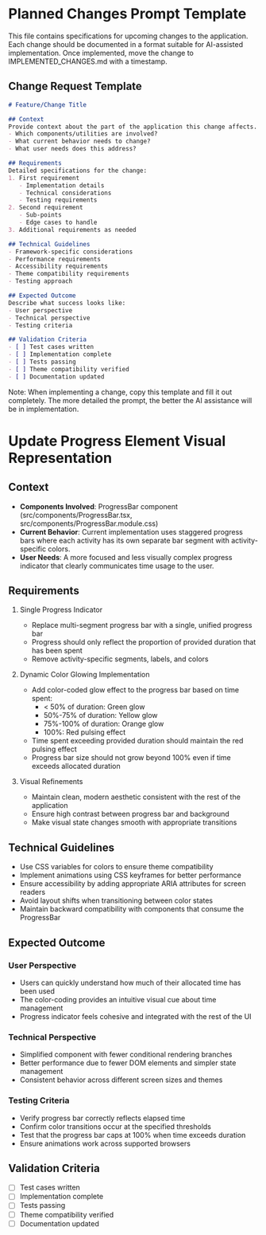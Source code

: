 # Planned Changes Prompt Template

This file contains specifications for upcoming changes to the application. Each change should be documented in a format suitable for AI-assisted implementation. Once implemented, move the change to IMPLEMENTED_CHANGES.md with a timestamp.

## Change Request Template

```markdown
# Feature/Change Title

## Context
Provide context about the part of the application this change affects.
- Which components/utilities are involved?
- What current behavior needs to change?
- What user needs does this address?

## Requirements
Detailed specifications for the change:
1. First requirement
   - Implementation details
   - Technical considerations
   - Testing requirements
2. Second requirement
   - Sub-points
   - Edge cases to handle
3. Additional requirements as needed

## Technical Guidelines
- Framework-specific considerations
- Performance requirements
- Accessibility requirements
- Theme compatibility requirements
- Testing approach

## Expected Outcome
Describe what success looks like:
- User perspective
- Technical perspective
- Testing criteria

## Validation Criteria
- [ ] Test cases written
- [ ] Implementation complete
- [ ] Tests passing
- [ ] Theme compatibility verified
- [ ] Documentation updated
```

Note: When implementing a change, copy this template and fill it out completely. The more detailed the prompt, the better the AI assistance will be in implementation.

# Update Progress Element Visual Representation

## Context
- **Components Involved**: ProgressBar component (src/components/ProgressBar.tsx, src/components/ProgressBar.module.css)
- **Current Behavior**: Current implementation uses staggered progress bars where each activity has its own separate bar segment with activity-specific colors.
- **User Needs**: A more focused and less visually complex progress indicator that clearly communicates time usage to the user.

## Requirements

1. Single Progress Indicator
   - Replace multi-segment progress bar with a single, unified progress bar
   - Progress should only reflect the proportion of provided duration that has been spent
   - Remove activity-specific segments, labels, and colors

2. Dynamic Color Glowing Implementation
   - Add color-coded glow effect to the progress bar based on time spent:
     - < 50% of duration: Green glow
     - 50%-75% of duration: Yellow glow
     - 75%-100% of duration: Orange glow
     - 100%: Red pulsing effect
   - Time spent exceeding provided duration should maintain the red pulsing effect
   - Progress bar size should not grow beyond 100% even if time exceeds allocated duration

3. Visual Refinements
   - Maintain clean, modern aesthetic consistent with the rest of the application
   - Ensure high contrast between progress bar and background
   - Make visual state changes smooth with appropriate transitions

## Technical Guidelines
- Use CSS variables for colors to ensure theme compatibility
- Implement animations using CSS keyframes for better performance
- Ensure accessibility by adding appropriate ARIA attributes for screen readers
- Avoid layout shifts when transitioning between color states
- Maintain backward compatibility with components that consume the ProgressBar

## Expected Outcome

### User Perspective
- Users can quickly understand how much of their allocated time has been used
- The color-coding provides an intuitive visual cue about time management
- Progress indicator feels cohesive and integrated with the rest of the UI

### Technical Perspective
- Simplified component with fewer conditional rendering branches
- Better performance due to fewer DOM elements and simpler state management
- Consistent behavior across different screen sizes and themes

### Testing Criteria
- Verify progress bar correctly reflects elapsed time
- Confirm color transitions occur at the specified thresholds
- Test that the progress bar caps at 100% when time exceeds duration
- Ensure animations work across supported browsers

## Validation Criteria
- [ ] Test cases written
- [ ] Implementation complete
- [ ] Tests passing
- [ ] Theme compatibility verified
- [ ] Documentation updated
